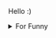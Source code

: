 

Hello :)  <details>

<summary>For Funny</summary>




<!--START_SECTION:waka-->
![Code Time](http://img.shields.io/badge/Code%20Time-42%20hrs%203%20mins-blue)

![Profile Views](http://img.shields.io/badge/Profile%20Views-7-blue)

![Lines of code](https://img.shields.io/badge/From%20Hello%20World%20I%27ve%20Written-490%20Thousand%20lines%20of%20code-blue)

**🐱 My GitHub Data** 

> 🏆 359 Contributions in the Year 2022
 > 
> 📦 72.1 kB Used in GitHub's Storage 
 > 
> 💼 Opted to Hire
 > 
> 📜 46 Public Repositories 
 > 
> 🔑 0 Private Repositories  
 > 
**I'm a Night 🦉** 

```text
🌞 Morning    43 commits     ███░░░░░░░░░░░░░░░░░░░░░░   12.91% 
🌆 Daytime    122 commits    █████████░░░░░░░░░░░░░░░░   36.64% 
🌃 Evening    86 commits     ██████░░░░░░░░░░░░░░░░░░░   25.83% 
🌙 Night      82 commits     ██████░░░░░░░░░░░░░░░░░░░   24.62%

```
📅 **I'm Most Productive on Monday** 

```text
Monday       66 commits     █████░░░░░░░░░░░░░░░░░░░░   19.82% 
Tuesday      35 commits     ██░░░░░░░░░░░░░░░░░░░░░░░   10.51% 
Wednesday    52 commits     ████░░░░░░░░░░░░░░░░░░░░░   15.62% 
Thursday     46 commits     ███░░░░░░░░░░░░░░░░░░░░░░   13.81% 
Friday       66 commits     █████░░░░░░░░░░░░░░░░░░░░   19.82% 
Saturday     32 commits     ██░░░░░░░░░░░░░░░░░░░░░░░   9.61% 
Sunday       36 commits     ██░░░░░░░░░░░░░░░░░░░░░░░   10.81%

```


📊 **This Week I Spent My Time On** 

```text
⌚︎ Time Zone: Europe/Istanbul

💬 Programming Languages: 
JavaScript               19 hrs 56 mins      █████████████████████░░░░   86.89% 
CSS                      1 hr 23 mins        █░░░░░░░░░░░░░░░░░░░░░░░░   6.03% 
JSON                     39 mins             ░░░░░░░░░░░░░░░░░░░░░░░░░   2.86% 
Markdown                 24 mins             ░░░░░░░░░░░░░░░░░░░░░░░░░   1.79% 
MDX                      20 mins             ░░░░░░░░░░░░░░░░░░░░░░░░░   1.49%

🐱‍💻 Projects: 
halid.dev                22 hrs 5 mins       ████████████████████████░   96.29% 
todo-app                 48 mins             █░░░░░░░░░░░░░░░░░░░░░░░░   3.52% 
halidislam               2 mins              ░░░░░░░░░░░░░░░░░░░░░░░░░   0.19%

```

**I Mostly Code in JavaScript** 

```text
JavaScript               17 repos            ███████████░░░░░░░░░░░░░░   45.95% 
HTML                     7 repos             ████░░░░░░░░░░░░░░░░░░░░░   18.92% 
CSS                      6 repos             ████░░░░░░░░░░░░░░░░░░░░░   16.22% 
Swift                    5 repos             ███░░░░░░░░░░░░░░░░░░░░░░   13.51% 
SCSS                     1 repo              ░░░░░░░░░░░░░░░░░░░░░░░░░   2.7%

```



 Last Updated on 07/07/2022 18:57:50 UTC
<!--END_SECTION:waka-->

</details>
